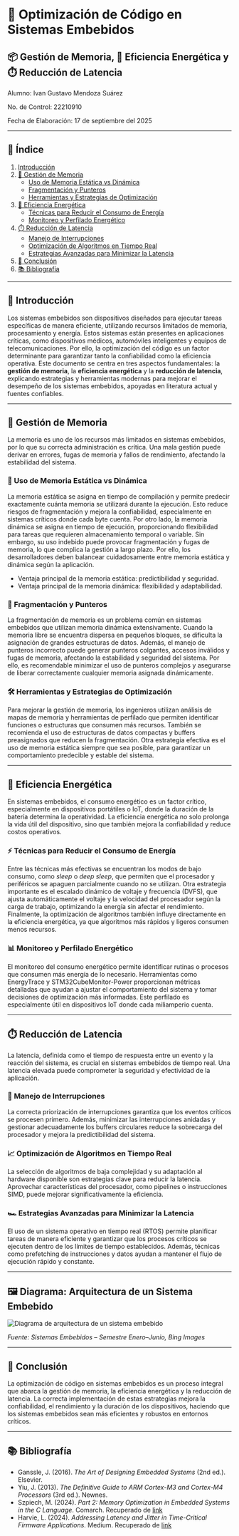 # 🧠 Optimización de Código en Sistemas Embebidos  
## 📦 Gestión de Memoria, 🔋 Eficiencia Energética y ⏱️ Reducción de Latencia

Alumno: Ivan Gustavo Mendoza Suárez

No. de Control: 22210910

Fecha de Elaboración: 17 de septiembre del 2025

---

## 📑 Índice

1. [Introducción](#introducción)
2. [🧠 Gestión de Memoria](#gestión-de-memoria)
   - [Uso de Memoria Estática vs Dinámica](#uso-de-memoria-estática-vs-dinámica)
   - [Fragmentación y Punteros](#fragmentación-y-punteros)
   - [Herramientas y Estrategias de Optimización](#herramientas-y-estrategias-de-optimización)
3. [🔋 Eficiencia Energética](#eficiencia-energética)
   - [Técnicas para Reducir el Consumo de Energía](#técnicas-para-reducir-el-consumo-de-energía)
   - [Monitoreo y Perfilado Energético](#monitoreo-y-perfilado-energético)
4. [⏱️ Reducción de Latencia](#reducción-de-latencia)
   - [Manejo de Interrupciones](#manejo-de-interrupciones)
   - [Optimización de Algoritmos en Tiempo Real](#optimización-de-algoritmos-en-tiempo-real)
   - [Estrategias Avanzadas para Minimizar la Latencia](#estrategias-avanzadas-para-minimizar-la-latencia)
5. [🎯 Conclusión](#conclusión)
6. [📚 Bibliografía](#bibliografía)

---

## 🧠 Introducción

Los sistemas embebidos son dispositivos diseñados para ejecutar tareas específicas de manera eficiente, utilizando recursos limitados de memoria, procesamiento y energía. Estos sistemas están presentes en aplicaciones críticas, como dispositivos médicos, automóviles inteligentes y equipos de telecomunicaciones. Por ello, la optimización del código es un factor determinante para garantizar tanto la confiabilidad como la eficiencia operativa. Este documento se centra en tres aspectos fundamentales: la **gestión de memoria**, la **eficiencia energética** y la **reducción de latencia**, explicando estrategias y herramientas modernas para mejorar el desempeño de los sistemas embebidos, apoyadas en literatura actual y fuentes confiables.

---

## 🧠 Gestión de Memoria

La memoria es uno de los recursos más limitados en sistemas embebidos, por lo que su correcta administración es crítica. Una mala gestión puede derivar en errores, fugas de memoria y fallos de rendimiento, afectando la estabilidad del sistema.

### 💾 Uso de Memoria Estática vs Dinámica

La memoria estática se asigna en tiempo de compilación y permite predecir exactamente cuánta memoria se utilizará durante la ejecución. Esto reduce riesgos de fragmentación y mejora la confiabilidad, especialmente en sistemas críticos donde cada byte cuenta. Por otro lado, la memoria dinámica se asigna en tiempo de ejecución, proporcionando flexibilidad para tareas que requieren almacenamiento temporal o variable. Sin embargo, su uso indebido puede provocar fragmentación y fugas de memoria, lo que complica la gestión a largo plazo. Por ello, los desarrolladores deben balancear cuidadosamente entre memoria estática y dinámica según la aplicación.

- Ventaja principal de la memoria estática: predictibilidad y seguridad.  
- Ventaja principal de la memoria dinámica: flexibilidad y adaptabilidad.

### 🔗 Fragmentación y Punteros

La fragmentación de memoria es un problema común en sistemas embebidos que utilizan memoria dinámica extensivamente. Cuando la memoria libre se encuentra dispersa en pequeños bloques, se dificulta la asignación de grandes estructuras de datos. Además, el manejo de punteros incorrecto puede generar punteros colgantes, accesos inválidos y fugas de memoria, afectando la estabilidad y seguridad del sistema. Por ello, es recomendable minimizar el uso de punteros complejos y asegurarse de liberar correctamente cualquier memoria asignada dinámicamente.

### 🛠️ Herramientas y Estrategias de Optimización

Para mejorar la gestión de memoria, los ingenieros utilizan análisis de mapas de memoria y herramientas de perfilado que permiten identificar funciones o estructuras que consumen más recursos. También se recomienda el uso de estructuras de datos compactas y buffers preasignados que reducen la fragmentación. Otra estrategia efectiva es el uso de memoria estática siempre que sea posible, para garantizar un comportamiento predecible y estable del sistema.

---

## 🔋 Eficiencia Energética

En sistemas embebidos, el consumo energético es un factor crítico, especialmente en dispositivos portátiles o IoT, donde la duración de la batería determina la operatividad. La eficiencia energética no solo prolonga la vida útil del dispositivo, sino que también mejora la confiabilidad y reduce costos operativos.

### ⚡ Técnicas para Reducir el Consumo de Energía

Entre las técnicas más efectivas se encuentran los modos de bajo consumo, como *sleep* o *deep sleep*, que permiten que el procesador y periféricos se apaguen parcialmente cuando no se utilizan. Otra estrategia importante es el escalado dinámico de voltaje y frecuencia (DVFS), que ajusta automáticamente el voltaje y la velocidad del procesador según la carga de trabajo, optimizando la energía sin afectar el rendimiento. Finalmente, la optimización de algoritmos también influye directamente en la eficiencia energética, ya que algoritmos más rápidos y ligeros consumen menos recursos.

### 📊 Monitoreo y Perfilado Energético

El monitoreo del consumo energético permite identificar rutinas o procesos que consumen más energía de lo necesario. Herramientas como EnergyTrace y STM32CubeMonitor-Power proporcionan métricas detalladas que ayudan a ajustar el comportamiento del sistema y tomar decisiones de optimización más informadas. Este perfilado es especialmente útil en dispositivos IoT donde cada miliamperio cuenta.

---

## ⏱️ Reducción de Latencia

La latencia, definida como el tiempo de respuesta entre un evento y la reacción del sistema, es crucial en sistemas embebidos de tiempo real. Una latencia elevada puede comprometer la seguridad y efectividad de la aplicación.

### 🚦 Manejo de Interrupciones

La correcta priorización de interrupciones garantiza que los eventos críticos se procesen primero. Además, minimizar las interrupciones anidadas y gestionar adecuadamente los buffers circulares reduce la sobrecarga del procesador y mejora la predictibilidad del sistema.

### 📈 Optimización de Algoritmos en Tiempo Real

La selección de algoritmos de baja complejidad y su adaptación al hardware disponible son estrategias clave para reducir la latencia. Aprovechar características del procesador, como pipelines o instrucciones SIMD, puede mejorar significativamente la eficiencia.

### 🏎️ Estrategias Avanzadas para Minimizar la Latencia

El uso de un sistema operativo en tiempo real (RTOS) permite planificar tareas de manera eficiente y garantizar que los procesos críticos se ejecuten dentro de los límites de tiempo establecidos. Además, técnicas como prefetching de instrucciones y datos ayudan a mantener el flujo de ejecución rápido y constante.

---

## 🖼️ Diagrama: Arquitectura de un Sistema Embebido

![Diagrama de arquitectura de un sistema embebido](https://tse1.mm.bing.net/th/id/OIP.uwrcdnB2bmxCs-wgzZRHogHaFj?r=0&pid=Api)

*Fuente: Sistemas Embebidos – Semestre Enero–Junio, Bing Images*

---

## 🎯 Conclusión

La optimización de código en sistemas embebidos es un proceso integral que abarca la gestión de memoria, la eficiencia energética y la reducción de latencia. La correcta implementación de estas estrategias mejora la confiabilidad, el rendimiento y la duración de los dispositivos, haciendo que los sistemas embebidos sean más eficientes y robustos en entornos críticos.

---

## 📚 Bibliografía

- Ganssle, J. (2016). *The Art of Designing Embedded Systems* (2nd ed.). Elsevier.  
- Yiu, J. (2013). *The Definitive Guide to ARM Cortex-M3 and Cortex-M4 Processors* (3rd ed.). Newnes.  
- Szpiech, M. (2024). *Part 2: Memory Optimization in Embedded Systems in the C Language*. Comarch. Recuperado de [link](https://www.comarch.com/sw-and-hw-services/blog/part-2-memory-optimization-in-embedded-systems-in-the-c-language-ram/)  
- Harvie, L. (2024). *Addressing Latency and Jitter in Time-Critical Firmware Applications*. Medium. Recuperado de [link](https://medium.com/@lanceharvieruntime/addressing-latency-and-jitter-in-time-critical-firmware-applications-b1a03172981a)  
